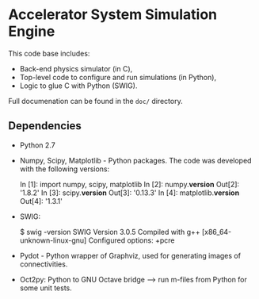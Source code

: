 # Accelerator System Simulation Engine

This code base includes:

* Back-end physics simulator (in C),
* Top-level code to configure and run simulations (in Python),
* Logic to glue C with Python (SWIG).

Full documenation can be found in the `doc/` directory.

## Dependencies

* Python 2.7
* Numpy, Scipy, Matplotlib - Python packages. The code was developed with the following versions:

	In [1]: import numpy, scipy, matplotlib
	In [2]: numpy.__version__
	Out[2]: '1.8.2'
	In [3]: scipy.__version__
	Out[3]: '0.13.3'
	In [4]: matplotlib.__version__
	Out[4]: '1.3.1'

* SWIG:

	$ swig -version 
	SWIG Version 3.0.5
	Compiled with g++ [x86_64-unknown-linux-gnu]
	Configured options: +pcre

* Pydot - Python wrapper of Graphviz, used for generating images of connectivities.
* Oct2py: Python to GNU Octave bridge --> run m-files from Python for some unit tests.
